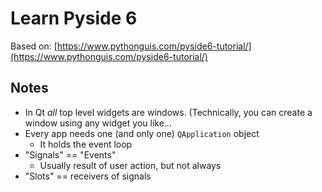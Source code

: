 # Learn Pyside 6

Based on: [https://www.pythonguis.com/pyside6-tutorial/](https://www.pythonguis.com/pyside6-tutorial/)

## Notes

- In Qt _all_ top level widgets are windows. (Technically, you can create a window using any widget you like...
- Every app needs one (and only one) `QApplication` object
  - It holds the event loop
- "Signals" == "Events"
  - Usually result of user action, but not always
- "Slots" == receivers of signals
